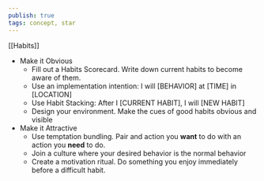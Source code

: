 ```yaml
---
publish: true
tags: concept, star
---
```

[[Habits]]
- Make it Obvious
    - Fill out a Habits Scorecard. Write down current habits to become aware of them.
    - Use an implementation intention: I will [BEHAVIOR] at [TIME] in [LOCATION]
    - Use Habit Stacking: After I [CURRENT HABIT], I will [NEW HABIT]
    - Design your environment. Make the cues of good habits obvious and visible
- Make it Attractive
    - Use temptation bundling. Pair and action you __want__ to do with an action you __need__ to do.
    - Join a culture where your desired behavior is the normal behavior
    - Create a motivation ritual. Do something you enjoy immediately before a difficult habit.
